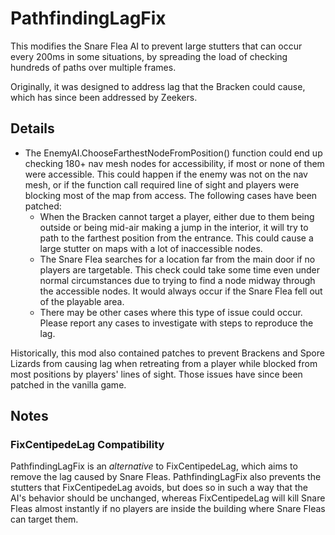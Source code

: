 # PathfindingLagFix
This modifies the Snare Flea AI to prevent large stutters that can occur every 200ms in some situations, by spreading the load of checking hundreds of paths over multiple frames.

Originally, it was designed to address lag that the Bracken could cause, which has since been addressed by Zeekers.

## Details
- The EnemyAI.ChooseFarthestNodeFromPosition() function could end up checking 180+ nav mesh nodes for accessibility, if most or none of them were accessible. This could happen if the enemy was not on the nav mesh, or if the function call required line of sight and players were blocking most of the map from access. The following cases have been patched:
    - When the Bracken cannot target a player, either due to them being outside or being mid-air making a jump in the interior, it will try to path to the farthest position from the entrance. This could cause a large stutter on maps with a lot of inaccessible nodes.
    - The Snare Flea searches for a location far from the main door if no players are targetable. This check could take some time even under normal circumstances due to trying to find a node midway through the accessible nodes. It would always occur if the Snare Flea fell out of the playable area.
    - There may be other cases where this type of issue could occur. Please report any cases to investigate with steps to reproduce the lag.

Historically, this mod also contained patches to prevent Brackens and Spore Lizards from causing lag when retreating from a player while blocked from most positions by players' lines of sight. Those issues have since been patched in the vanilla game.

## Notes

### FixCentipedeLag Compatibility
PathfindingLagFix is an _alternative_ to FixCentipedeLag, which aims to remove the lag caused by Snare Fleas. PathfindingLagFix also prevents the stutters that FixCentipedeLag avoids, but does so in such a way that the AI's behavior should be unchanged, whereas FixCentipedeLag will kill Snare Fleas almost instantly if no players are inside the building where Snare Fleas can target them.
